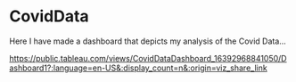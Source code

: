 # CovidData

Here I have made a dashboard that depicts my analysis of the Covid Data...

https://public.tableau.com/views/CovidDataDashboard_16392968841050/Dashboard1?:language=en-US&:display_count=n&:origin=viz_share_link
